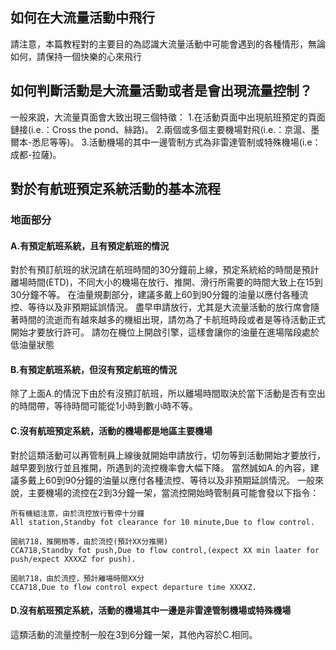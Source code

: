 ## 如何在大流量活動中飛行
請注意，本篇教程對的主要目的為認識大流量活動中可能會遇到的各種情形，無論如何，請保持一個快樂的心來飛行
## 如何判斷活動是大流量活動或者是會出現流量控制？
一般來說，大流量頁面會大致出現三個特徵：
1.在活動頁面中出現航班預定的頁面鏈接(i.e.：Cross the pond、絲路)。
2.兩個或多個主要機場對飛(i.e.：京滬、墨爾本-悉尼等等)。
3.活動機場的其中一邊管制方式為非雷達管制或特殊機場(i.e：成都-拉薩)。

## 對於有航班預定系統活動的基本流程
### 地面部分
#### A.有預定航班系統，且有預定航班的情況
對於有預訂航班的狀況請在航班時間的30分鐘前上線，預定系統給的時間是預計離場時間(ETD)，不同大小的機場在放行、推開、滑行所需要的時間大致上在15到30分鐘不等。
在油量規劃部分，建議多戴上60到90分鐘的油量以應付各種流控、等待以及非預期延誤情況。
盡早申請放行，尤其是大流量活動的放行席會隨著時間的流逝而有越來越多的機組出現，請勿為了卡航班時段或者是等待活動正式開始才要放行許可。
請勿在機位上開啟引擎，這樣會讓你的油量在進場階段處於低油量狀態

#### B.有預定航班系統，但沒有預定航班的情況
除了上面A.的情況下由於有沒預訂航班，所以離場時間取決於當下活動是否有空出的時間帶，等待時間可能從1小時到數小時不等。

#### C.沒有航班預定系統，活動的機場都是地區主要機場
對於這類活動可以再管制員上線後就開始申請放行，切勿等到活動開始才要放行，越早要到放行並且推開，所遇到的流控機率會大幅下降。
當然誠如A.的內容，建議多戴上60到90分鐘的油量以應付各種流控、等待以及非預期延誤情況。
一般來說，主要機場的流控在2到3分鐘一架，當流控開始時管制員可能會發以下指令：
```
所有機組注意，由於流控放行暫停十分鐘
All station,Standby fot clearance for 10 minute,Due to flow control.

國航718，推開梢等，由於流控(預計XX分推開)
CCA718,Standby fot push,Due to flow control,(expect XX min laater for push/expect XXXXZ for push).

國航718，由於流控，預計離場時間XX分
CCA718,Due to flow control expect departure time XXXXZ.
```

#### D.沒有航班預定系統，活動的機場其中一邊是非雷達管制機場或特殊機場
這類活動的流量控制一般在3到6分鐘一架，其他內容於C.相同。


